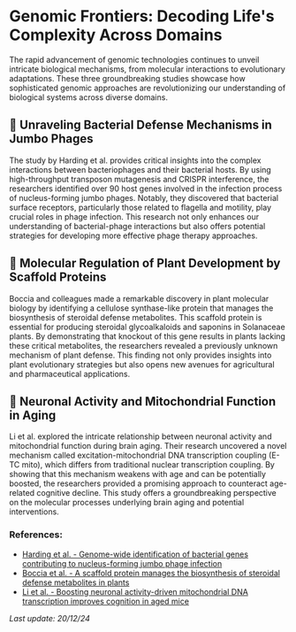 # Genomic Frontiers: Decoding Life's Complexity Across Domains

The rapid advancement of genomic technologies continues to unveil intricate biological mechanisms, from molecular interactions to evolutionary adaptations. These three groundbreaking studies showcase how sophisticated genomic approaches are revolutionizing our understanding of biological systems across diverse domains.

## 🧬 Unraveling Bacterial Defense Mechanisms in Jumbo Phages

The study by Harding et al. provides critical insights into the complex interactions between bacteriophages and their bacterial hosts. By using high-throughput transposon mutagenesis and CRISPR interference, the researchers identified over 90 host genes involved in the infection process of nucleus-forming jumbo phages. Notably, they discovered that bacterial surface receptors, particularly those related to flagella and motility, play crucial roles in phage infection. This research not only enhances our understanding of bacterial-phage interactions but also offers potential strategies for developing more effective phage therapy approaches.

## 🌱 Molecular Regulation of Plant Development by Scaffold Proteins

Boccia and colleagues made a remarkable discovery in plant molecular biology by identifying a cellulose synthase-like protein that manages the biosynthesis of steroidal defense metabolites. This scaffold protein is essential for producing steroidal glycoalkaloids and saponins in Solanaceae plants. By demonstrating that knockout of this gene results in plants lacking these critical metabolites, the researchers revealed a previously unknown mechanism of plant defense. This finding not only provides insights into plant evolutionary strategies but also opens new avenues for agricultural and pharmaceutical applications.

## 🧠 Neuronal Activity and Mitochondrial Function in Aging

Li et al. explored the intricate relationship between neuronal activity and mitochondrial function during brain aging. Their research uncovered a novel mechanism called excitation-mitochondrial DNA transcription coupling (E-TC mito), which differs from traditional nuclear transcription coupling. By showing that this mechanism weakens with age and can be potentially boosted, the researchers provided a promising approach to counteract age-related cognitive decline. This study offers a groundbreaking perspective on the molecular processes underlying brain aging and potential interventions.

### References:
- [Harding et al. - Genome-wide identification of bacterial genes contributing to nucleus-forming jumbo phage infection](https://pubmed.ncbi.nlm.nih.gov/39694477/)
- [Boccia et al. - A scaffold protein manages the biosynthesis of steroidal defense metabolites in plants](https://pubmed.ncbi.nlm.nih.gov/39418343/)
- [Li et al. - Boosting neuronal activity-driven mitochondrial DNA transcription improves cognition in aged mice](https://pubmed.ncbi.nlm.nih.gov/39700269/)

*Last update: 20/12/24*
